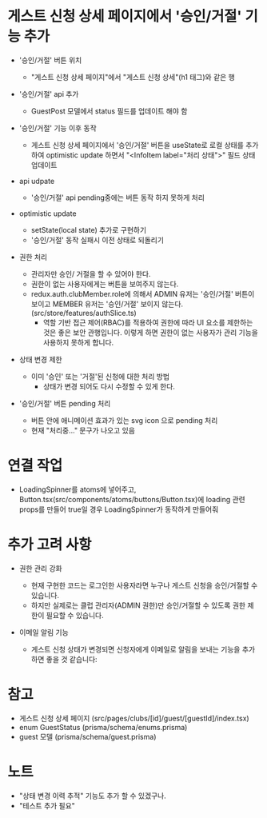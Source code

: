 # 게스트 신청 상세 페이지에서 '승인/거절' 기능 추가

- '승인/거절' 버튼 위치
  - "게스트 신청 상세 페이지"에서 "게스트 신청 상세"(h1 태그)와 같은 행
- '승인/거절' api 추가
  - GuestPost 모델에서 status 필드를 업데이트 해야 함
- '승인/거절' 기능 이후 동작

  - 게스트 신청 상세 페이지에서 '승인/거절' 버튼을 useState로 로컬 상태를 추가하여 optimistic update 하면서 "\<InfoItem label="처리 상태">" 필드 상태 업데이트

- api udpate
  - '승인/거절' api pending중에는 버튼 동작 하지 못하게 처리
- optimistic update
  - setState(local state) 추가로 구현하기
  - '승인/거절' 동작 실패시 이전 상태로 되돌리기
- 권한 처리
  - 관리자만 승인/ 거절을 할 수 있어야 한다.
  - 권한이 없는 사용자에게는 버튼을 보여주지 않는다.
  - redux.auth.clubMember.role에 의해서 ADMIN 유저는 '승인/거절' 버튼이 보이고 MEMBER 유저는 '승인/거절' 보이지 않는다. (src/store/features/authSlice.ts)
    - 역할 기반 접근 제어(RBAC)를 적용하여 권한에 따라 UI 요소를 제한하는 것은 좋은 보안 관행입니다. 이렇게 하면 권한이 없는 사용자가 관리 기능을 사용하지 못하게 합니다.
- 상태 변경 제한
  - 이미 '승인' 또는 '거절'된 신청에 대한 처리 방법
    - 상태가 변경 되어도 다시 수정할 수 있게 한다.
- '승인/거절' 버튼 pending 처리
  - 버튼 안에 애니메이션 효과가 있는 svg icon 으로 pending 처리
  - 현재 "처리중..." 문구가 나오고 있음

# 연결 작업

- LoadingSpinner를 atoms에 넣어주고, Button.tsx(src/components/atoms/buttons/Button.tsx)에 loading 관련 props를 만들어 true일 경우 LoadingSpinner가 동작하게 만들어줘

# 추가 고려 사항

- 권한 관리 강화

  - 현재 구현한 코드는 로그인한 사용자라면 누구나 게스트 신청을 승인/거절할 수 있습니다.
  - 하지만 실제로는 클럽 관리자(ADMIN 권한)만 승인/거절할 수 있도록 권한 제한이 필요할 수 있습니다.

- 이메일 알림 기능
  - 게스트 신청 상태가 변경되면 신청자에게 이메일로 알림을 보내는 기능을 추가하면 좋을 것 같습니다:

# 참고

- 게스트 신청 상세 페이지 (src/pages/clubs/[id]/guest/[guestId]/index.tsx)
- enum GuestStatus (prisma/schema/enums.prisma)
- guest 모델 (prisma/schema/guest.prisma)

# 노트

- "상태 변경 이력 추적" 기능도 추가 할 수 있겠구나.
- "테스트 추가 필요"
